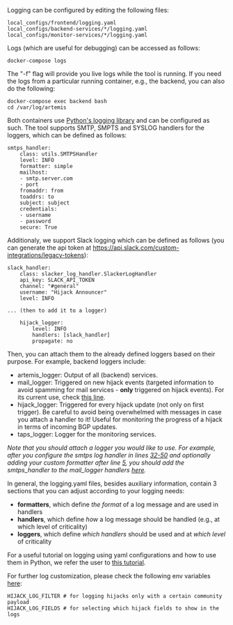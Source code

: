 Logging can be configured by editing the following files:
```
local_configs/frontend/logging.yaml
local_configs/backend-services/*/logging.yaml
local_configs/monitor-services/*/logging.yaml
```
Logs (which are useful for debugging) can be accessed as follows:
```
docker-compose logs
```
The "-f" flag will provide you live logs while the tool is running.
If you need the logs from a particular running container, e.g., the backend, you can also do the following:
```
docker-compose exec backend bash
cd /var/log/artemis
```
Both containers use [Python's logging library](https://docs.python.org/3/library/logging.html) and can be configured as such. The tool supports SMTP, SMPTS and SYSLOG handlers for the loggers, which can be defined as follows:
```
smtps_handler:
    class: utils.SMTPSHandler
    level: INFO
    formatter: simple
    mailhost:
    - smtp.server.com
    - port
    fromaddr: from
    toaddrs: to
    subject: subject
    credentials:
    - username
    - password
    secure: True
```
Additionaly, we support Slack logging which can be defined as follows (you can generate the api token at https://api.slack.com/custom-integrations/legacy-tokens):
```
slack_handler:
    class: slacker_log_handler.SlackerLogHandler
    api_key: SLACK_API_TOKEN
    channel: "#general"
    username: "Hijack Announcer"
    level: INFO

... (then to add it to a logger)

    hijack_logger:
        level: INFO
        handlers: [slack_handler]
        propagate: no
```
Then, you can attach them to the already defined loggers based on their purpose. For example, backend loggers include:

* artemis_logger: Output of all (backend) services.
* mail_logger: Triggered on new hijack events (targeted information to avoid spamming for mail services - **only** triggered on hijack events). For its current use, check [this line](https://github.com/FORTH-ICS-INSPIRE/artemis/blob/master/backend/core/detection.py#L969).
* hijack_logger: Triggered for every hijack update (not only on first trigger). Be careful to avoid being overwhelmed with messages in case you attach a handler to it! Useful for monitoring the progress of a hijack in terms of incoming BGP updates.
* taps_logger: Logger for the monitoring services.

*Note that you should attach a logger you would like to use. For example, after you configure the smtps log handler in lines [32-50](https://github.com/FORTH-ICS-INSPIRE/artemis/blob/master/backend/configs/logging.yaml#L32-L50) and optionally adding your custom formatter after line [5](https://github.com/FORTH-ICS-INSPIRE/artemis/blob/master/backend/configs/logging.yaml#L5), you should add the smtps_handler to the mail_logger handlers [here](https://github.com/FORTH-ICS-INSPIRE/artemis/blob/master/backend/configs/logging.yaml#L85).*

In general, the logging.yaml files, besides auxiliary information, contain 3 sections that you can adjust according to your logging needs:

* **formatters**, which define *the format* of a log message and are used in handlers
* **handlers**, which define *how* a log message should be handled (e.g., at which level of criticality)
* **loggers**, which define *which handlers* should be used and at *which level* of criticality

For a useful tutorial on logging using yaml configurations and how to use them in Python, we refer the user to [this tutorial](https://fangpenlin.com/posts/2012/08/26/good-logging-practice-in-python/).

For further log customization, please check the following env variables [here](https://bgpartemis.readthedocs.io/en/latest/envvars/):
```
HIJACK_LOG_FILTER # for logging hijacks only with a certain community payload
HIJACK_LOG_FIELDS # for selecting which hijack fields to show in the logs
```
